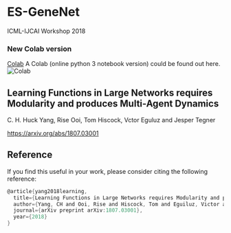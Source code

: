 # ES-GeneNet
ICML-IJCAI Workshop 2018

### New Colab version 
[Colab](https://colab.research.google.com/assets/colab-badge.svg)
A Colab (online python 3 notebook version) could be found out here. ![Colab](https://colab.research.google.com/drive/1zUmSBLqQqmRCyjDzmMCW-t0Dci3SDgkV)

## Learning Functions in Large Networks requires Modularity and produces Multi-Agent Dynamics
C. H. Huck Yang, Rise Ooi, Tom Hiscock, Vctor Eguluz and Jesper Tegner

https://arxiv.org/abs/1807.03001

## Reference

If you find this useful in your work, please consider citing the following reference:
```c
@article{yang2018learning,
  title={Learning Functions in Large Networks requires Modularity and produces Multi-Agent Dynamics},
  author={Yang, CH and Ooi, Rise and Hiscock, Tom and Eguiluz, Victor and Tegner, Jesper},
  journal={arXiv preprint arXiv:1807.03001},
  year={2018}
}
```
